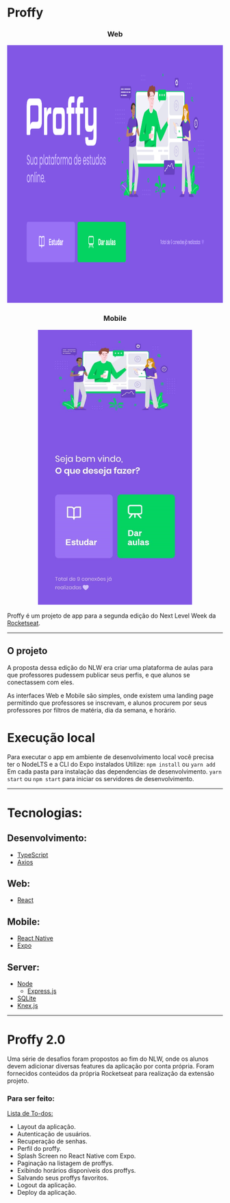 # Proffy

<h3 align="center">Web</h3>
<p align="center">
  <img src='images/landingweb.png' width="800px" height="600px">
</p>

<h3 align="center">Mobile</h3>
<p align="center">
  <img src="images/landingmobile.png" width="360px" height="640px">
</p>

Proffy é um projeto de app para a segunda edição do Next Level Week da [Rocketseat](https://github.com/Rocketseat).

------------

## O projeto

A proposta dessa edição do NLW era criar uma plataforma de aulas para que professores pudessem publicar seus perfis, e que alunos se conectassem com eles.

As interfaces Web e Mobile são simples, onde existem uma landing page permitindo que professores se inscrevam, e alunos procurem por seus professores por filtros de matéria, dia da semana, e horário.

# Execução local

Para executar o app em ambiente de desenvolvimento local você precisa ter o NodeLTS e a CLI do Expo instalados
Utilize:
`npm install`
ou
`yarn add`
Em cada pasta para instalação das dependencias de desenvolvimento.
`yarn start` ou `npm start` para iniciar os servidores de desenvolvimento.

------------

# Tecnologias:
## Desenvolvimento:
- [TypeScript](https://www.typescriptlang.org)
- [Axios](https://www.npmjs.com/package/axios)

## Web:
- [React](https://pt-br.reactjs.org)

## Mobile:
- [React Native](https://reactnative.dev)
- [Expo](https://expo.io/tools#cli)

## Server:
- [Node](https://nodejs.org/en/)
  - [Express.js](https://expressjs.com)
- [SQLite](https://www.npmjs.com/package/sqlite3)
- [Knex.js](http://knexjs.org)

------------

# Proffy 2.0
Uma série de desafios foram propostos ao fim do NLW, onde os alunos devem adicionar diversas features da aplicação por conta própria. 
Foram fornecidos conteúdos da própria Rocketseat para realização da extensão projeto.

### Para ser feito:

[Lista de To-dos:](https://www.notion.so/Vers-o-2-0-Proffy-eefca1b981694cd0a895613bc6235970)

- Layout da aplicação.
- Autenticação de usuários.
- Recuperação de senhas.
- Perfil do proffy.
- Splash Screen no React Native com Expo.
- Paginação na listagem de proffys.
- Exibindo horários disponíveis dos proffys.
- Salvando seus proffys favoritos.
- Logout da aplicação.
- Deploy da aplicação.
